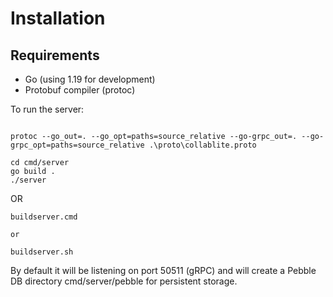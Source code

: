 # Installation


## Requirements

- Go (using 1.19 for development)
- Protobuf compiler (protoc)

To run the server:

```

protoc --go_out=. --go_opt=paths=source_relative --go-grpc_out=. --go-grpc_opt=paths=source_relative .\proto\collablite.proto

cd cmd/server
go build .
./server
```

OR

```
buildserver.cmd

or

buildserver.sh
```

By default it will be listening on port 50511 (gRPC) and will create a Pebble DB directory cmd/server/pebble for persistent storage.


